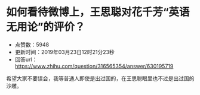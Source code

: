 # 如何看待微博上，王思聪对花千芳“英语无用论”的评价？
- 点赞数：5948
- 更新时间：2019年03月23日12时21分23秒
- 回答url：https://www.zhihu.com/question/316565354/answer/630195719
<body>
 <p data-pid="N7rIkARy">希望大家不要误会，我等普通人即使是出过国的，在王思聪眼里也不过是出过国的沙雕。</p>
</body>